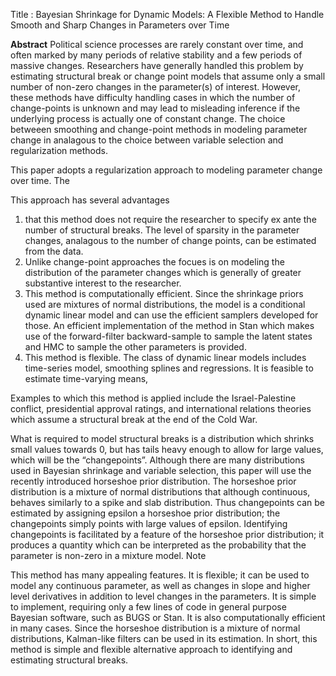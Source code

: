 Title
: Bayesian Shrinkage for Dynamic Models: A Flexible Method to Handle Smooth and Sharp Changes in Parameters over Time

**Abstract**
Political science processes are rarely constant over time, and often marked by many periods of relative stability and a few periods of massive changes.
Researchers have generally handled this problem by estimating structural break or change point models that assume only a small number of non-zero changes in the parameter(s) of interest.
However, these methods have difficulty handling cases in which the number of change-points is unknown and may lead to misleading inference if the underlying process is actually one of constant change.
The choice betweeen smoothing and change-point methods in modeling parameter change in analagous to the choice between variable selection and regularization methods.

This paper adopts a regularization approach to modeling parameter change over time.
The 

This approach has several advantages
1. that this method does not require the researcher to specify ex ante the number of structural breaks.
The level of sparsity in the parameter changes, analagous to the number of change points, can be estimated from the data.
2. Unlike change-point approaches the focues is on modeling the distribution of the parameter changes which is generally of greater substantive interest to the researcher.
3. This method is computationally efficient.
Since the shrinkage priors used are mixtures of normal distributions, the model is a conditional dynamic linear model and can use the efficient samplers developed for those.
An efficient implementation of the method in Stan which makes use of the forward-filter backward-sample to sample the latent states and HMC to sample the other parameters is provided.
4. This method is flexible.
The class of dynamic linear models includes time-series model, smoothing splines and regressions.
It is feasible to estimate time-varying means, 

Examples to which this method is applied include the Israel-Palestine conflict, presidential approval ratings, and international relations theories which assume a structural break at the end of the Cold War.

What is required to model
structural breaks is a distribution which shrinks small values towards
0, but has tails heavy enough to allow for large values, which will be
the “changepoints”. Although there are many distributions used in
Bayesian shrinkage and variable selection, this paper will use the
recently introduced horseshoe prior distribution.  The horseshoe prior
distribution is a mixture of normal distributions that although
continuous, behaves similarly to a spike and slab distribution. Thus
changepoints can be estimated by assigning epsilon a horseshoe prior
distribution; the changepoints simply points with large values of
epsilon. Identifying changepoints is facilitated by a feature of
the horseshoe prior distribution; it produces a quantity which can be
interpreted as the probability that the parameter is non-zero in a
mixture model.  Note 

This method has many appealing features.  It is flexible; it can be
used to model any continuous parameter, as well as changes in slope
and higher level derivatives in addition to level changes in the
parameters. It is simple to implement, requiring only a few lines of
code in general purpose Bayesian software, such as BUGS or Stan. It is
also computationally efficient in many cases.  Since the horseshoe
distribution is a mixture of normal distributions, Kalman-like filters
can be used in its estimation. In short, this method is simple and
flexible alternative approach to identifying and estimating
structural breaks.
